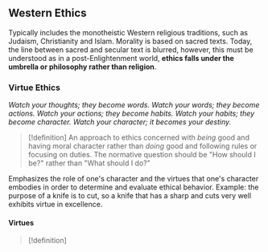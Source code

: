 ## Western Ethics
Typically includes the monotheistic Western religious traditions, such as Judaism, Christianity and Islam. 
Morality is based on sacred texts. 
Today, the line between sacred and secular text is blurred, however, this must be understood as in a post-Enlightenment world, **ethics falls under the umbrella or philosophy rather than religion**. 
### Virtue Ethics
*Watch your thoughts; they become words.
Watch your words; they become actions.
Watch your actions; they become habits.
Watch your habits; they become character.
Watch your character; it becomes your destiny.*
>[!definition]
>An approach to ethics concerned with *being* good and having moral character rather than *doing* good and following rules or focusing on duties.
>The normative question should be "How should I be?" rather than "What should I do?"

Emphasizes the role of one's character and the virtues that one's character embodies in order to determine and evaluate ethical behavior. 
Example: the purpose of a knife is to cut, so a knife that has a sharp and cuts very well exhibits virtue in excellence. 
#### Virtues
>[!definition]